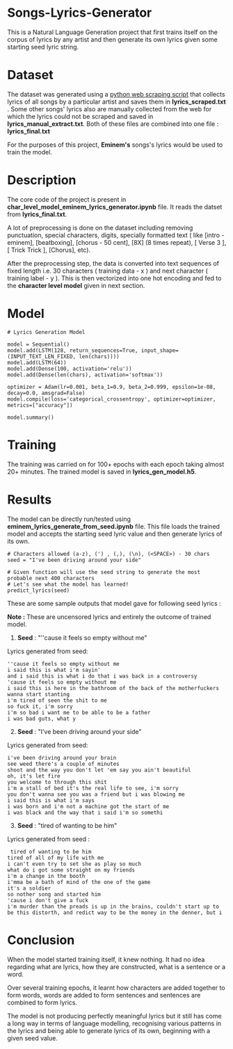 # Songs-Lyrics-Generator
This is a Natural Language Generation project that first trains itself on the corpus of lyrics by any artist and then generate its own lyrics given some starting seed lyric string.

# Dataset
The dataset was generated using a [python web scraping script](https://github.com/aakashbansal/Songs-Lyrics-Web-Scraper) that collects lyrics of all songs by a particular artist and saves them in **lyrics_scraped.txt** . Some other songs' lyrics also are manually collected from the web for which the lyrics could not be scraped and saved in **lyrics_manual_extract.txt**. Both of these files are combined into one file : **lyrics_final.txt**

For the purposes of this project, **Eminem's** songs's lyrics would be used to train the model.

# Description
The core code of the project is present in **char_level_model_eminem_lyrics_generator.ipynb** file. It reads the datset from **lyrics_final.txt**.

A lot of preprocessing is done on the dataset including removing punctuation, special characters, digits, specially formatted text ( like [intro - eminem], [beatboxing], [chorus - 50 cent], [8X] (8 times repeat), [ Verse 3 ], [ Trick Trick ], [Chorus], etc).

After the preprocessing step, the data is converted into text sequences of fixed length i.e. 30 characters ( training data - x ) and next character ( training label - y ). This is then vectorized into one hot encoding and fed to the **character level model** given in next section.

# Model
```
# Lyrics Generation Model

model = Sequential()
model.add(LSTM(128, return_sequences=True, input_shape=(INPUT_TEXT_LEN_FIXED, len(chars))))
model.add(LSTM(64))
model.add(Dense(100, activation='relu'))
model.add(Dense(len(chars), activation='softmax'))

optimizer = Adam(lr=0.001, beta_1=0.9, beta_2=0.999, epsilon=1e-08, decay=0.0, amsgrad=False)
model.compile(loss='categorical_crossentropy', optimizer=optimizer, metrics=["accuracy"])

model.summary()
```

# Training

The training was carried on for 100+ epochs with each epoch taking almost 20+ minutes.
The trained model is saved in **lyrics_gen_model.h5**.

# Results

The model can be directly run/tested using **eminem_lyrics_generate_from_seed.ipynb** file. This file loads the trained model and accepts the starting seed lyric value and then generate lyrics of its own.
```
# Characters allowed (a-z), (') , (,), (\n), (<SPACE>) - 30 chars
seed = "I've been driving around your side"

# Given function will use the seed string to generate the most probable next 400 characters
# Let's see what the model has learned!
predict_lyrics(seed)
```

These are some sample outputs that model gave for following seed lyrics :

**Note :** These are uncensored lyrics and entirely the outcome of trained model.

1. **Seed** :  "''cause it feels so empty without me"

Lyrics generated from seed:
```
''cause it feels so empty without me
i said this is what i'm sayin'
and i said this is what i do that i was back in a controversy
'cause it feels so empty without me
i said this is here in the bathroom of the back of the motherfuckers wanna start stanting
i'm tired of seen the shit to me
so fuck it, i'm sorry
i'm so bad i want me to be able to be a father
i was bad guts, what y
```

2. **Seed** : "I've been driving around your side"

Lyrics generated from seed:
```
i've been driving around your brain
see weed there's a couple of minutes
shoot and the way you don't let 'em say you ain't beautiful
oh, it's let fire
you welcome to through this shit
i'm a stall of bed it's the real life to see, i'm sorry
you don't wanna see you was a friend but i was blowing me
i said this is what i'm says
i was born and i'm not a machine got the start of me
i was black and the way that i said i'm so somethi
```

3. **Seed** :  "tired of wanting to be him"

Lyrics generated from seed :
```
 tired of wanting to be him
tired of all of my life with me
i can't even try to set she as play so much
what do i got some straight on my friends
i'm a change in the booth
i'mma be a bath of mind of the one of the game
it's a soldier
so nother song and started him
'cause i don't give a fuck
i'm murder than the preads is up in the brains, couldn't start up to be this distorth, and redict way to be the money in the denner, but i
```

# Conclusion

When the model started training itself, it knew nothing. It had no idea regarding what are lyrics, how they are constructed, what is a sentence or a word.

Over several training epochs, it learnt how characters are added together to form words, words are added to form sentences and sentences are combined to form lyrics.

The model is not producing perfectly meaningful lyrics but it still has come a long way in terms of language modelling, recognising various patterns in the lyrics and being able to generate lyrics of its own, beginning with a given seed value.

